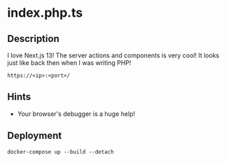 # index.php.ts

## Description

I love Next.js 13! The server actions and components is very cool! It looks just like back then when I was writing PHP!

`https://<ip>:<port>/`

## Hints

- Your browser's debugger is a huge help!

## Deployment

```
docker-compose up --build --detach
```
